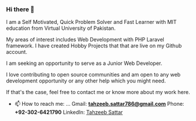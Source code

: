 ### Hi there 👋

I am a Self Motivated, Quick Problem Solver and Fast Learner with MIT education from Virtual University of  Pakistan. 

My areas of interest includes Web Development with PHP Laravel framework. I have created Hobby Projects that that are live on my Github account.

I am seeking an opportunity to serve as a Junior Web Developer. 

I love contributing to open source communities and am open to any web development opportunity or any other help which you might need.

If that's the case, feel free to contact me or know more about my work here.


- 📫 How to reach me: ...
Gmail: **tahzeeb.sattar786@gmail.com**
Phone: **+92-302-6421790**
LinkedIn: [Tahzeeb Sattar](https://www.linkedin.com/in/tahzeeb-sattar/)


<!--
**tahzeeb536/tahzeeb536** is a ✨ _special_ ✨ repository because its `README.md` (this file) appears on your GitHub profile.

Here are some ideas to get you started:

- 🔭 I’m currently working on ...
- 🌱 I’m currently learning ...
- 👯 I’m looking to collaborate on ...
- 🤔 I’m looking for help with ...
- 💬 Ask me about ...
- 📫 How to reach me: ...
- 😄 Pronouns: ...
- ⚡ Fun fact: ...
-->

